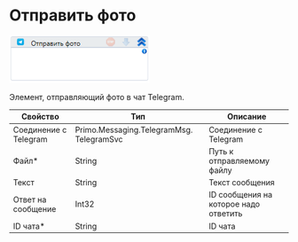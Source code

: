 # Отправить фото

![](<../../../../.gitbook/assets/image (737).png>)

Элемент, отправляющий фото в чат Telegram.

| Свойство              | Тип                                      | Описание                              |
| --------------------- | ---------------------------------------- | ------------------------------------- |
| Соединение с Telegram | Primo.Messaging.TelegramMsg. TelegramSvc | Соединение с Telegram                 |
| Файл\*                | String                                   | Путь к отправляемому файлу            |
| Текст                 | String                                   | Текст сообщения                       |
| Ответ на сообщение    | Int32                                    | ID сообщения на которое надо ответить |
| ID чата\*             | String                                   | ID чата                               |

